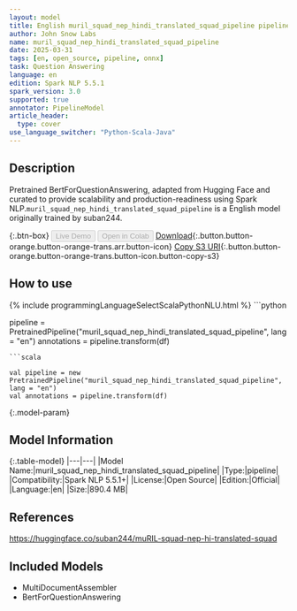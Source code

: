 ```yaml
---
layout: model
title: English muril_squad_nep_hindi_translated_squad_pipeline pipeline BertForQuestionAnswering from suban244
author: John Snow Labs
name: muril_squad_nep_hindi_translated_squad_pipeline
date: 2025-03-31
tags: [en, open_source, pipeline, onnx]
task: Question Answering
language: en
edition: Spark NLP 5.5.1
spark_version: 3.0
supported: true
annotator: PipelineModel
article_header:
  type: cover
use_language_switcher: "Python-Scala-Java"
---
```


## Description

Pretrained BertForQuestionAnswering, adapted from Hugging Face and curated to provide scalability and production-readiness using Spark NLP.`muril_squad_nep_hindi_translated_squad_pipeline` is a English model originally trained by suban244.

{:.btn-box}
<button class="button button-orange" disabled>Live Demo</button>
<button class="button button-orange" disabled>Open in Colab</button>
[Download](https://s3.amazonaws.com/auxdata.johnsnowlabs.com/public/models/muril_squad_nep_hindi_translated_squad_pipeline_en_5.5.1_3.0_1743419873470.zip){:.button.button-orange.button-orange-trans.arr.button-icon}
[Copy S3 URI](s3://auxdata.johnsnowlabs.com/public/models/muril_squad_nep_hindi_translated_squad_pipeline_en_5.5.1_3.0_1743419873470.zip){:.button.button-orange.button-orange-trans.button-icon.button-copy-s3}

## How to use



<div class="tabs-box" markdown="1">
{% include programmingLanguageSelectScalaPythonNLU.html %}
```python

pipeline = PretrainedPipeline("muril_squad_nep_hindi_translated_squad_pipeline", lang = "en")
annotations =  pipeline.transform(df)   

```
```scala

val pipeline = new PretrainedPipeline("muril_squad_nep_hindi_translated_squad_pipeline", lang = "en")
val annotations = pipeline.transform(df)

```
</div>

{:.model-param}
## Model Information

{:.table-model}
|---|---|
|Model Name:|muril_squad_nep_hindi_translated_squad_pipeline|
|Type:|pipeline|
|Compatibility:|Spark NLP 5.5.1+|
|License:|Open Source|
|Edition:|Official|
|Language:|en|
|Size:|890.4 MB|

## References

https://huggingface.co/suban244/muRIL-squad-nep-hi-translated-squad

## Included Models

- MultiDocumentAssembler
- BertForQuestionAnswering
